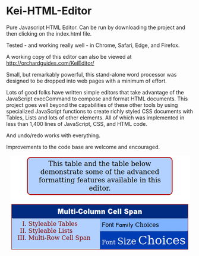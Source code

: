# Kei-HTML-Editor
Pure Javascript HTML Editor. Can be run by downloading the project and then clicking on the index.html file.

Tested - and working really well - in Chrome, Safari, Edge, and Firefox.

A working copy of this editor can also be viewed at http://orchardguides.com/KeiEditor/

Small, but remarkably powerful, this stand-alone word processor was designed to be dropped into web pages with a minimum of effort.

Lots of good folks have written simple editors that take advantage of the JavaScript execCommand to compose and format HTML documents. This project goes well beyond the capabilities of these other tools by using specialized JavaScript functions to create richly styled CSS documents with Tables, Lists and lots of other elements. All of which was implemented in less than 1,400 lines of JavaScript, CSS, and HTML code.

And undo/redo works with everything.

Improvements to the code base are welcome and encouraged.


<p align="center">
  <img src="KeiEditorDemo.png"/>
</p>
